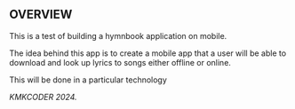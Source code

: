 ## OVERVIEW
This is a test of building a hymnbook application on mobile.

The idea behind this app is to create a mobile app that a user will be able to download and look up lyrics to songs either offline or online.

This will be done in a particular technology

_KMKCODER 2024._

